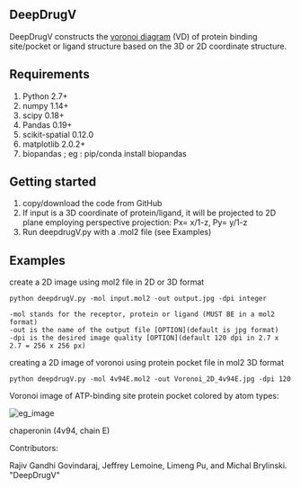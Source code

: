 ## DeepDrugV
DeepDrugV constructs the [voronoi diagram](https://en.wikipedia.org/wiki/Voronoi_diagram) (VD) of protein binding site/pocket or ligand structure based on the 3D or 2D coordinate structure. 
                                                         
## Requirements
1. Python 2.7+
2. numpy 1.14+
3. scipy 0.18+
4. Pandas 0.19+
5. scikit-spatial 0.12.0
6. matplotlib 2.0.2+
7. biopandas ; eg : pip/conda install biopandas  

## Getting started

1. copy/download the code from GitHub
2. If input is a 3D coordinate of protein/ligand, it will be projected to 2D plane employing perspective projection: Px= x/1-z, Py= y/1-z
3. Run deepdrugV.py with a .mol2 file (see Examples)

## Examples

create a 2D image using mol2 file in 2D or 3D format

    python deepdrugV.py -mol input.mol2 -out output.jpg -dpi integer 
    
    -mol stands for the receptor, protein or ligand (MUST BE in a mol2 format)
    -out is the name of the output file [OPTION](default is jpg format)
    -dpi is the desired image quality [OPTION](default 120 dpi in 2.7 x 2.7 = 256 x 256 px)

creating a 2D image of voronoi using protein pocket file in mol2 3D format

    python deepdrugV.py -mol 4v94E.mol2 -out Voronoi_2D_4v94E.jpg -dpi 120   
    
Voronoi image of ATP-binding site protein pocket colored by atom types:
 
![eg_image](https://github.com/rajiv03/DeepDrugV/blob/master/Voronoi_2D_4v94E.jpg) 

chaperonin (4v94, chain E)

Contributors:

Rajiv Gandhi Govindaraj, Jeffrey Lemoine, Limeng Pu, and Michal Brylinski. "DeepDrugV"
